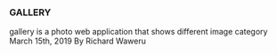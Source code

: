### GALLERY
gallery is a photo web application that shows different image category
March 15th, 2019
By Richard Waweru
<!-- Description
Zoom is a simple photo gallery web application to showcase beautiful pictures and designs. Users get to view photos updated by the site admin. Users can see photos based on the location, by clicking on the listed locations in the menu. They can also copy the link to a photo to paste at their discretion. The search functionality will search photos based on the categories.

Specifications
Get the specs here

Set Up and Installations
Prerequisites
Ubuntu Software
Python3.6
Postgres
python virtualenv
Clone the Repo
Run the following command on the terminal: git clone https://github.com/DevWaweru/Zoom.git && cd Zoom

Activate virtual environment
Activate virtual environment using python3.6 as default handler

virtualenv -p /usr/bin/python3.6 venv && source venv/bin/activate
Install dependancies
Install dependancies that will create an environment for the app to run pip3 install -r requirements.txt

Create the Database
psql
CREATE DATABASE zoom;
.env file
Create .env file and paste paste the following filling where appropriate:

SECRET_KEY = '<Secret_key>'
DBNAME = 'zoom'
USER = '<Username>'
PASSWORD = '<password>'
DEBUG = True
Run initial Migration
python3.6 manage.py makemigrations album
python3.6 manage.py migrate
Run the app
python3.6 manage.py runserver
Open terminal on localhost:8000

Known bugs
Copy functionality does not work

Technologies used
- Python 3.6
- HTML
- Bootstrap 4
- JavaScript
- Heroku
- Postgresql
Support and contact details
Contact me on developer.waweru@gmail.com for any comments, reviews or advice.

License
Copyright (c) Richard Waweru  -->
